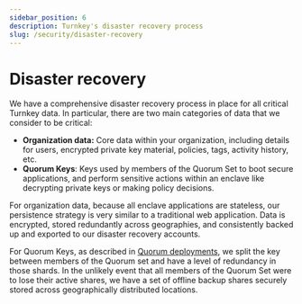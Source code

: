 ```yaml
---
sidebar_position: 6
description: Turnkey's disaster recovery process
slug: /security/disaster-recovery
---
```


# Disaster recovery

We have a comprehensive disaster recovery process in place for all critical Turnkey data. In particular, there are two main categories of data that we consider to be critical:
- <b>Organization data:</b> Core data within your organization, including details for users, encrypted private key material, policies, tags, activity history, etc.
- <b>Quorum Keys</b>: Keys used by members of the Quorum Set to boot secure applications, and perform sensitive actions within an enclave like decrypting private keys or making policy decisions.

For organization data, because all enclave applications are stateless, our persistence strategy is very similar to a traditional web application. Data is encrypted, stored redundantly across geographies, and consistently backed up and exported to our disaster recovery accounts.

For Quorum Keys, as described in [Quorum deployments](./Quorum-deployment.md), we split the key between members of the Quorum set and have a level of redundancy in those shards. In the unlikely event that all members of the Quorum Set were to lose their active shares, we have a set of offline backup shares securely stored across geographically distributed locations. 
